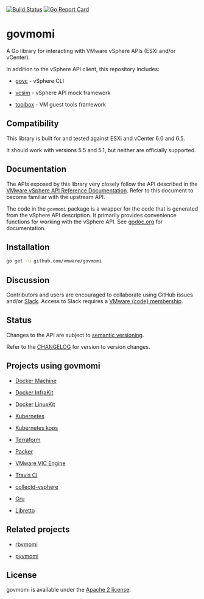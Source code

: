 [![Build Status](https://travis-ci.org/vmware/govmomi.png?branch=master)](https://travis-ci.org/vmware/govmomi)
[![Go Report Card](https://goreportcard.com/badge/github.com/vmware/govmomi)](https://goreportcard.com/report/github.com/vmware/govmomi)

# govmomi


A Go library for interacting with VMware vSphere APIs (ESXi and/or vCenter).

In addition to the vSphere API client, this repository includes:

* [govc](./govc) - vSphere CLI

* [vcsim](./vcsim) - vSphere API mock framework

* [toolbox](./toolbox) - VM guest tools framework

## Compatibility

This library is built for and tested against ESXi and vCenter 6.0 and 6.5.

It should work with versions 5.5 and 5.1, but neither are officially supported.

## Documentation

The APIs exposed by this library very closely follow the API described in the [VMware vSphere API Reference Documentation][apiref].
Refer to this document to become familiar with the upstream API.

The code in the `govmomi` package is a wrapper for the code that is generated from the vSphere API description.
It primarily provides convenience functions for working with the vSphere API.
See [godoc.org][godoc] for documentation.

[apiref]:http://pubs.vmware.com/vsphere-6-5/index.jsp#com.vmware.wssdk.apiref.doc/right-pane.html
[godoc]:http://godoc.org/github.com/vmware/govmomi

## Installation

```sh
go get -u github.com/vmware/govmomi
```

## Discussion

Contributors and users are encouraged to collaborate using GitHub issues and/or
[Slack](https://vmwarecode.slack.com/messages/govmomi).
Access to Slack requires a [VMware {code} membership](https://code.vmware.com/join/).

## Status

Changes to the API are subject to [semantic versioning](http://semver.org).

Refer to the [CHANGELOG](CHANGELOG.md) for version to version changes.

## Projects using govmomi

* [Docker Machine](https://github.com/docker/machine/tree/master/drivers/vmwarevsphere)

* [Docker InfraKit](https://github.com/docker/infrakit/tree/master/pkg/provider/vsphere)

* [Docker LinuxKit](https://github.com/linuxkit/linuxkit/tree/master/src/cmd/linuxkit)

* [Kubernetes](https://github.com/kubernetes/kubernetes/tree/master/pkg/cloudprovider/providers/vsphere)

* [Kubernetes kops](https://github.com/kubernetes/kops/tree/master/upup/pkg/fi/cloudup/vsphere)

* [Terraform](https://github.com/terraform-providers/terraform-provider-vsphere)

* [Packer](https://github.com/jetbrains-infra/packer-builder-vsphere)

* [VMware VIC Engine](https://github.com/vmware/vic)

* [Travis CI](https://github.com/travis-ci/jupiter-brain)

* [collectd-vsphere](https://github.com/travis-ci/collectd-vsphere)

* [Gru](https://github.com/dnaeon/gru)

* [Libretto](https://github.com/apcera/libretto/tree/master/virtualmachine/vsphere)

## Related projects

* [rbvmomi](https://github.com/vmware/rbvmomi)

* [pyvmomi](https://github.com/vmware/pyvmomi)

## License

govmomi is available under the [Apache 2 license](LICENSE).
